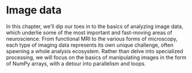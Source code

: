 # Image data

In this chapter, we'll dip our toes in to the basics of analyzing image data, which underlie some of the most important and fast-moving areas of neuroscience. From functional MRI to the various forms of microscopy, each type of imaging data represents its own unique challenge, often spawning a whole analysis ecosystem. Rather than delve into specialized processing, we will focus on the basics of manipulating images in the form of NumPy arrays, with a detour into parallelism and loops.